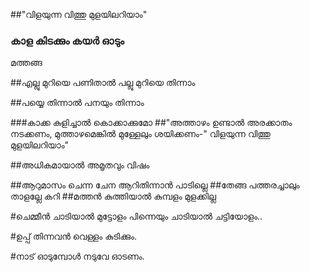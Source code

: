 ##"വിളയുന്ന വിത്തു മുളയിലറിയാം"
### കാള കിടക്കും കയർ ഓടും 
മത്തങ്ങ  

##എല്ലു മുറിയെ പണിതാൽ പല്ലു മുറിയെ തിന്നാം 

##പയ്യെ തിന്നാൽ പനയും തിന്നാം 

###കാക്ക കുളിച്ചാൽ  കൊക്കാക്കുമോ
##"അത്താഴം ഉണ്ടാൽ അരക്കാതം നടക്കണം, മുത്താഴമെങ്കിൽ മുള്ളേലും ശയിക്കണം-"
വിളയുന്ന വിത്തു മുളയിലറിയാം"


##അധികമായാല്‍ അമൃതവും വിഷം


##ആറുമാസം ചെന്ന ചേന ആറിതിന്നാൻ പാടില്ലെ
##തേങ്ങ പത്തരച്ചാലും താളല്ലേ കറി 
##മത്തൻ കുത്തിയാൽ കുമ്പളം മുളക്കില്ല

#ചെമ്മീൻ ചാടിയാൽ മുട്ടോളം പിന്നെയും ചാടിയാൽ ചട്ടിയോളം..

#ഉപ്പ് തിന്നവൻ വെള്ളം കുടിക്കും.

#നാട് ഓടുമ്പോൾ നടുവേ ഓടണം.
